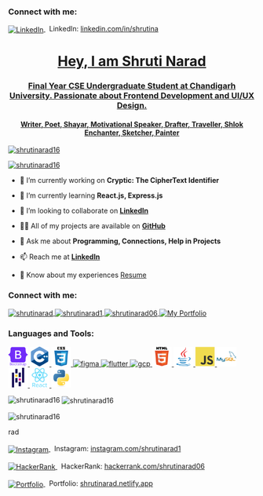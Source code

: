 <h3 align="left">Connect with me:</h3>
<p align="left">
  <!-- LinkedIn -->
  <a href="https://www.linkedin.com/in/shruti-narad-108b08230/details/experience/" target="_blank">
    <img align="center" src="https://raw.githubusercontent.com/rahuldkjain/github-profile-readme-generator/master/src/images/icons/Social/linked-in-alt.svg" alt="LinkedIn" height="40" width="40" />
  </a>
  <span>&nbsp;&nbsp;LinkedIn: <a href="https://linkedin.com/in/shrutinarad">linkedin.com/in/shrutina<h1 align="center">Hey, I am Shruti Narad</h1>
<h3 align="center">Final Year CSE Undergraduate Student at Chandigarh University. Passionate about Frontend Development and UI/UX Design.</h3>
<h4 align="center">Writer, Poet, Shayar, Motivational Speaker, Drafter, Traveller, Shlok Enchanter, Sketcher, Painter</h4>

<p align="left"> <img src="https://komarev.com/ghpvc/?username=shrutinarad16&label=Profile%20views&color=0e75b6&style=flat" alt="shrutinarad16" /> </p>

<p align="left"> 
  <a href="https://github.com/ryo-ma/github-profile-trophy">
    <img src="https://github-profile-trophy.vercel.app/?username=shrutinarad16" alt="shrutinarad16" />
  </a> 
</p>

- 🔭 I’m currently working on **Cryptic: The CipherText Identifier**

- 🌱 I’m currently learning **React.js, Express.js**

- 👯 I’m looking to collaborate on **[LinkedIn](https://www.linkedin.com/in/shruti-narad-108b08230)**

- 👨‍💻 All of my projects are available on **[GitHub](https://github.com/shrutinarad16)**

- 💬 Ask me about **Programming, Connections, Help in Projects**

- 📫 Reach me at **[LinkedIn](https://www.linkedin.com/in/shruti-narad-108b08230)**

- 📄 Know about my experiences [Resume](https://drive.google.com/file/d/1hPc5nC7eqXo7gUvktQE2y1ipZn2QeTDS/view?usp=sharing)

<h3 align="left">Connect with me:</h3>
<p align="left">
  <a href="https://linkedin.com/in/shrutinarad" target="_blank">
    <img align="center" src="https://raw.githubusercontent.com/rahuldkjain/github-profile-readme-generator/master/src/images/icons/Social/linked-in-alt.svg" alt="shrutinarad" height="30" width="40" />
  </a>
  <a href="https://instagram.com/shrutinarad1" target="_blank">
    <img align="center" src="https://raw.githubusercontent.com/rahuldkjain/github-profile-readme-generator/master/src/images/icons/Social/instagram.svg" alt="shrutinarad1" height="30" width="40" />
  </a>
  <a href="https://www.hackerrank.com/shrutinarad06" target="_blank">
    <img align="center" src="https://raw.githubusercontent.com/rahuldkjain/github-profile-readme-generator/master/src/images/icons/Social/hackerrank.svg" alt="shrutinarad06" height="30" width="40" />
  </a>
  <a href="https://shrutinarad.netlify.app/" target="_blank">
    <img align="center" src="https://raw.githubusercontent.com/rahuldkjain/github-profile-readme-generator/master/src/images/icons/Social/globe.svg" alt="My Portfolio" height="30" width="40" />
  </a>
</p>

<h3 align="left">Languages and Tools:</h3>
<p align="left"> 
  <a href="https://getbootstrap.com" target="_blank">
    <img src="https://raw.githubusercontent.com/devicons/devicon/master/icons/bootstrap/bootstrap-plain-wordmark.svg" alt="bootstrap" width="40" height="40" />
  </a> 
  <a href="https://www.w3schools.com/cpp/" target="_blank">
    <img src="https://raw.githubusercontent.com/devicons/devicon/master/icons/cplusplus/cplusplus-original.svg" alt="cplusplus" width="40" height="40" />
  </a> 
  <a href="https://www.w3schools.com/css/" target="_blank">
    <img src="https://raw.githubusercontent.com/devicons/devicon/master/icons/css3/css3-original-wordmark.svg" alt="css3" width="40" height="40" />
  </a> 
  <a href="https://www.figma.com/" target="_blank">
    <img src="https://www.vectorlogo.zone/logos/figma/figma-icon.svg" alt="figma" width="40" height="40" />
  </a> 
  <a href="https://flutter.dev" target="_blank">
    <img src="https://www.vectorlogo.zone/logos/flutterio/flutterio-icon.svg" alt="flutter" width="40" height="40" />
  </a> 
  <a href="https://cloud.google.com" target="_blank">
    <img src="https://www.vectorlogo.zone/logos/google_cloud/google_cloud-icon.svg" alt="gcp" width="40" height="40" />
  </a> 
  <a href="https://www.w3.org/html/" target="_blank">
    <img src="https://raw.githubusercontent.com/devicons/devicon/master/icons/html5/html5-original-wordmark.svg" alt="html5" width="40" height="40" />
  </a> 
  <a href="https://www.java.com" target="_blank">
    <img src="https://raw.githubusercontent.com/devicons/devicon/master/icons/java/java-original.svg" alt="java" width="40" height="40" />
  </a> 
  <a href="https://developer.mozilla.org/en-US/docs/Web/JavaScript" target="_blank">
    <img src="https://raw.githubusercontent.com/devicons/devicon/master/icons/javascript/javascript-original.svg" alt="javascript" width="40" height="40" />
  </a> 
  <a href="https://www.mysql.com/" target="_blank">
    <img src="https://raw.githubusercontent.com/devicons/devicon/master/icons/mysql/mysql-original-wordmark.svg" alt="mysql" width="40" height="40" />
  </a> 
  <a href="https://pandas.pydata.org/" target="_blank">
    <img src="https://raw.githubusercontent.com/devicons/devicon/2ae2a900d2f041da66e950e4d48052658d850630/icons/pandas/pandas-original.svg" alt="pandas" width="40" height="40" />
  </a> 
  <a href="https://reactjs.org/" target="_blank">
    <img src="https://raw.githubusercontent.com/devicons/devicon/master/icons/react/react-original-wordmark.svg" alt="react" width="40" height="40" />
  </a>
  <a href="https://www.python.org" target="_blank">
    <img src="https://raw.githubusercontent.com/devicons/devicon/master/icons/python/python-original.svg" alt="python" width="40" height="40" />
  </a>
</p>

<p><img align="left" src="https://github-readme-stats.vercel.app/api/top-langs?username=shrutinarad16&show_icons=true&locale=en&layout=compact" alt="shrutinarad16" /></p>

<p>&nbsp;<img align="center" src="https://github-readme-stats.vercel.app/api?username=shrutinarad16&show_icons=true&locale=en" alt="shrutinarad16" /></p>

<p><img align="center" src="https://github-readme-streak-stats.herokuapp.com/?user=shrutinarad16&" alt="shrutinarad16" /></p>
rad</a></span>
  <br/><br/>

  <!-- Instagram -->
  <a href="https://instagram.com/shrutinarad1" target="_blank">
    <img align="center" src="https://raw.githubusercontent.com/rahuldkjain/github-profile-readme-generator/master/src/images/icons/Social/instagram.svg" alt="Instagram" height="40" width="40" />
  </a>
  <span>&nbsp;&nbsp;Instagram: <a href="https://instagram.com/shrutinarad1">instagram.com/shrutinarad1</a></span>
  <br/><br/>

  <!-- HackerRank -->
  <a href="https://www.hackerrank.com/shrutinarad06" target="_blank">
    <img align="center" src="https://raw.githubusercontent.com/rahuldkjain/github-profile-readme-generator/master/src/images/icons/Social/hackerrank.svg" alt="HackerRank" height="40" width="40" />
  </a>
  <span>&nbsp;&nbsp;HackerRank: <a href="https://www.hackerrank.com/shrutinarad06">hackerrank.com/shrutinarad06</a></span>
  <br/><br/>

  <!-- Portfolio -->
  <a href="https://shrutinarad.netlify.app/" target="_blank">
    <img align="center" src="https://raw.githubusercontent.com/rahuldkjain/github-profile-readme-generator/master/src/images/icons/Social/globe.svg" alt="Portfolio" height="40" width="40" />
  </a>
  <span>&nbsp;&nbsp;Portfolio: <a href="https://shrutinarad.netlify.app/">shrutinarad.netlify.app</a></span>
</p>
